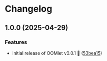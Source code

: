 # Changelog

## 1.0.0 (2025-04-29)


### Features

* initial release of OOMlet v0.0.1 🥚 ([53bea15](https://github.com/trcjr/oomlet/commit/53bea15a428198788f594c3b3e53b903fbfbc53b))
